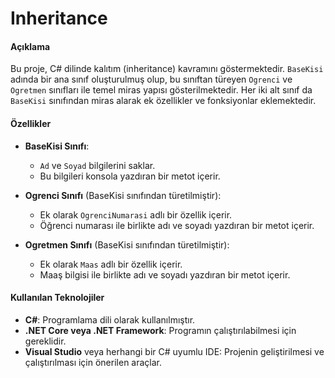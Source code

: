 # Inheritance
#### Açıklama
Bu proje, C# dilinde kalıtım (inheritance) kavramını göstermektedir. `BaseKisi` adında bir ana sınıf oluşturulmuş olup, bu sınıftan türeyen `Ogrenci` ve `Ogretmen` sınıfları ile temel miras yapısı gösterilmektedir. Her iki alt sınıf da `BaseKisi` sınıfından miras alarak ek özellikler ve fonksiyonlar eklemektedir.

#### Özellikler
- **BaseKisi Sınıfı**:
  - `Ad` ve `Soyad` bilgilerini saklar.
  - Bu bilgileri konsola yazdıran bir metot içerir.

- **Ogrenci Sınıfı** (BaseKisi sınıfından türetilmiştir):
  - Ek olarak `OgrenciNumarasi` adlı bir özellik içerir.
  - Öğrenci numarası ile birlikte adı ve soyadı yazdıran bir metot içerir.

- **Ogretmen Sınıfı** (BaseKisi sınıfından türetilmiştir):
  - Ek olarak `Maas` adlı bir özellik içerir.
  - Maaş bilgisi ile birlikte adı ve soyadı yazdıran bir metot içerir.

#### Kullanılan Teknolojiler
- **C#**: Programlama dili olarak kullanılmıştır.
- **.NET Core veya .NET Framework**: Programın çalıştırılabilmesi için gereklidir.
- **Visual Studio** veya herhangi bir C# uyumlu IDE: Projenin geliştirilmesi ve çalıştırılması için önerilen araçlar.
